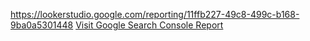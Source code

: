 https://lookerstudio.google.com/reporting/11ffb227-49c8-499c-b168-9ba0a5301448
[Visit Google Search Console Report](https://lookerstudio.google.com/reporting/11ffb227-49c8-499c-b168-9ba0a5301448)
